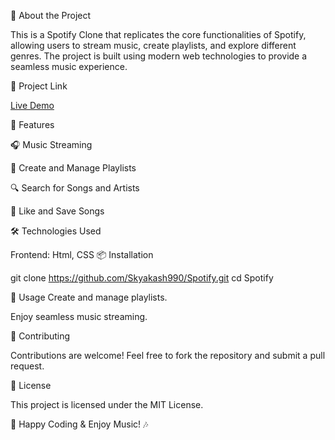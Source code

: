🎵 About the Project

This is a Spotify Clone that replicates the core functionalities of Spotify, allowing users to stream music, create playlists, and explore different genres. The project is built using modern web technologies to provide a seamless music experience.

🔗 Project Link

<a href="">Live Demo</a>

🚀 Features

🎧 Music Streaming

📜 Create and Manage Playlists

🔍 Search for Songs and Artists

💚 Like and Save Songs


🛠️ Technologies Used

Frontend: Html, CSS
📦 Installation

git clone https://github.com/Skyakash990/Spotify.git
cd Spotify


📜 Usage
Create and manage playlists.

Enjoy seamless music streaming.

🤝 Contributing

Contributions are welcome! Feel free to fork the repository and submit a pull request.

📄 License

This project is licensed under the MIT License.

🚀 Happy Coding & Enjoy Music! 🎶
